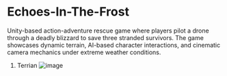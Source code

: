 # Echoes-In-The-Frost
Unity-based action-adventure rescue game where players pilot a drone through a deadly blizzard to save three stranded survivors. The game showcases dynamic terrain, AI-based character interactions, and cinematic camera mechanics under extreme weather conditions.

1. Terrian
   ![image](https://github.com/user-attachments/assets/e6f9142d-9e96-4af6-a968-227284fd04af)

